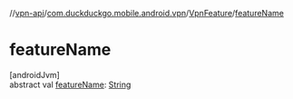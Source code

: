 //[vpn-api](../../../index.md)/[com.duckduckgo.mobile.android.vpn](../index.md)/[VpnFeature](index.md)/[featureName](feature-name.md)

# featureName

[androidJvm]\
abstract val [featureName](feature-name.md): [String](https://kotlinlang.org/api/latest/jvm/stdlib/kotlin/-string/index.html)
